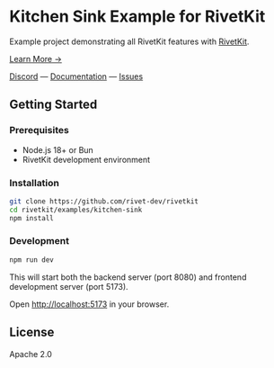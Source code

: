 # Kitchen Sink Example for RivetKit

Example project demonstrating all RivetKit features with [RivetKit](https://rivetkit.org).

[Learn More →](https://github.com/rivet-dev/rivetkit)

[Discord](https://rivet.dev/discord) — [Documentation](https://rivetkit.org) — [Issues](https://github.com/rivet-dev/rivetkit/issues)

## Getting Started

### Prerequisites

- Node.js 18+ or Bun
- RivetKit development environment

### Installation

```sh
git clone https://github.com/rivet-dev/rivetkit
cd rivetkit/examples/kitchen-sink
npm install
```

### Development

```sh
npm run dev
```

This will start both the backend server (port 8080) and frontend development server (port 5173).

Open [http://localhost:5173](http://localhost:5173) in your browser.

## License

Apache 2.0
